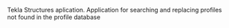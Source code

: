 Tekla Structures aplication. Application for searching and replacing profiles not found in the profile database

